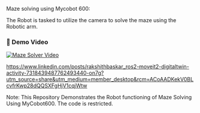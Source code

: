 Maze solving using Mycobot 600:

The Robot is tasked to utilize the camera to solve the maze using the Robotic arm.

### 🎥 Demo Video
[![Maze Solver Video](https://img.youtube.com/vi/VIDEO_ID/0.jpg)](https://github.com/YourUsername/MazeSolver/blob/main/Video/final_output.mp4)


https://www.linkedin.com/posts/rakshithbaskar_ros2-moveit2-digitaltwin-activity-7318439487762493440-on7g?utm_source=share&utm_medium=member_desktop&rcm=ACoAADKekV0BLcvfrKwp28dQQSXFgHjV1cqjWtw

Note:
This Repository Demonstrates the Robot functioning of Maze Solving Using MyCobot600. The code is restricted.

